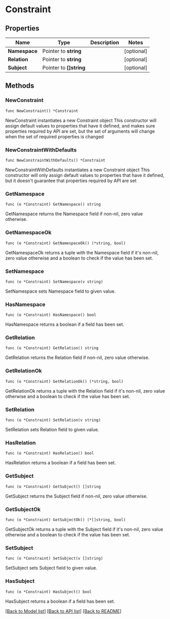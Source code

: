 # Constraint

## Properties

Name | Type | Description | Notes
------------ | ------------- | ------------- | -------------
**Namespace** | Pointer to **string** |  | [optional] 
**Relation** | Pointer to **string** |  | [optional] 
**Subject** | Pointer to **[]string** |  | [optional] 

## Methods

### NewConstraint

`func NewConstraint() *Constraint`

NewConstraint instantiates a new Constraint object
This constructor will assign default values to properties that have it defined,
and makes sure properties required by API are set, but the set of arguments
will change when the set of required properties is changed

### NewConstraintWithDefaults

`func NewConstraintWithDefaults() *Constraint`

NewConstraintWithDefaults instantiates a new Constraint object
This constructor will only assign default values to properties that have it defined,
but it doesn't guarantee that properties required by API are set

### GetNamespace

`func (o *Constraint) GetNamespace() string`

GetNamespace returns the Namespace field if non-nil, zero value otherwise.

### GetNamespaceOk

`func (o *Constraint) GetNamespaceOk() (*string, bool)`

GetNamespaceOk returns a tuple with the Namespace field if it's non-nil, zero value otherwise
and a boolean to check if the value has been set.

### SetNamespace

`func (o *Constraint) SetNamespace(v string)`

SetNamespace sets Namespace field to given value.

### HasNamespace

`func (o *Constraint) HasNamespace() bool`

HasNamespace returns a boolean if a field has been set.

### GetRelation

`func (o *Constraint) GetRelation() string`

GetRelation returns the Relation field if non-nil, zero value otherwise.

### GetRelationOk

`func (o *Constraint) GetRelationOk() (*string, bool)`

GetRelationOk returns a tuple with the Relation field if it's non-nil, zero value otherwise
and a boolean to check if the value has been set.

### SetRelation

`func (o *Constraint) SetRelation(v string)`

SetRelation sets Relation field to given value.

### HasRelation

`func (o *Constraint) HasRelation() bool`

HasRelation returns a boolean if a field has been set.

### GetSubject

`func (o *Constraint) GetSubject() []string`

GetSubject returns the Subject field if non-nil, zero value otherwise.

### GetSubjectOk

`func (o *Constraint) GetSubjectOk() (*[]string, bool)`

GetSubjectOk returns a tuple with the Subject field if it's non-nil, zero value otherwise
and a boolean to check if the value has been set.

### SetSubject

`func (o *Constraint) SetSubject(v []string)`

SetSubject sets Subject field to given value.

### HasSubject

`func (o *Constraint) HasSubject() bool`

HasSubject returns a boolean if a field has been set.


[[Back to Model list]](../README.md#documentation-for-models) [[Back to API list]](../README.md#documentation-for-api-endpoints) [[Back to README]](../README.md)


